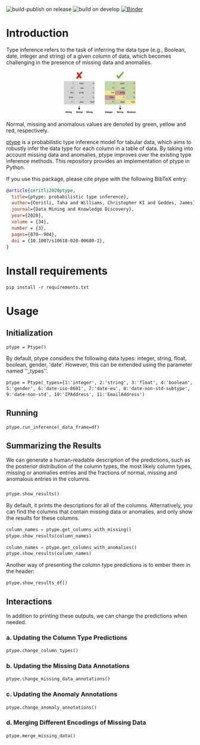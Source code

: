 ![build-publish on release](https://github.com/alan-turing-institute/ptype-dmkd/workflows/build-publish/badge.svg?branch=release)
![build on develop](https://github.com/alan-turing-institute/ptype-dmkd/workflows/build/badge.svg?branch=develop)
[![Binder](https://mybinder.org/badge_logo.svg)](https://mybinder.org/v2/gh/alan-turing-institute/ptype-dmkd/release?filepath=notebooks%2Fdemo.ipynb)

# Introduction
Type inference refers to the task of inferring the data type (e.g., Boolean, date, integer and string) of a given column of data, which becomes challenging in the presence of missing data and anomalies.

<p align="center">
  <img src="/notes/motivation.png" alt="drawing"  width="200"/>
</p>
<figcaption>Normal, missing  and anomalous values are denoted by green, yellow and red, respectively.</figcaption>

[ptype](https://link.springer.com/content/pdf/10.1007/s10618-020-00680-1.pdf) is a probabilistic type inference model for tabular data, which aims to robustly infer the data type for each column in a table of data. By taking into account missing data and anomalies, ptype improves over the existing type inference methods. This repository provides an implementation of ptype in Python.

If you use this package, please cite ptype with the following BibTeX entry:
```bib
@article{ceritli2020ptype,
  title={ptype: probabilistic type inference},
  author={Ceritli, Taha and Williams, Christopher KI and Geddes, James},
  journal={Data Mining and Knowledge Discovery},
  year={2020},
  volume = {34},
  number = {3},
  pages={870–-904}, 
  doi = {10.1007/s10618-020-00680-1},
}
```


# Install requirements
```
pip install -r requirements.txt
```

# Usage
## Initialization
```
ptype = Ptype()
```
By default, ptype considers the following data types: integer, string, float, boolean, gender, 'date'. However, this can be extended using the parameter named ''_types''.


```
ptype = Ptype(_types={1:'integer', 2:'string', 3:'float', 4:'boolean', 5:'gender', 6:'date-iso-8601', 7:'date-eu', 8:'date-non-std-subtype', 9:'date-non-std', 10:'IPAddress', 11:'EmailAddress')
```

## Running
```
ptype.run_inference(_data_frame=df)
```

## Summarizing the Results
We can generate a human-readable description of the predictions, such as the posterior distribution of the column types, the most likely column types, missing or anomalies entries and the fractions of normal, missing and anomalous entries in the columns.

###
```python
ptype.show_results()
```
By default, it prints the descriptions for all of the columns. Alternatively, you can find the columns that contain missing data or anomalies, and only show the results for these columns.
```python
column_names = ptype.get_columns_with_missing()
ptype.show_results(column_names)
```


```python
column_names = ptype.get_columns_with_anomalies()
ptype.show_results(column_names)
```

Another way of presenting the column type predictions is to ember them in the header:
```python
ptype.show_results_df()
```

## Interactions
In addition to printing these outputs, we can change the predictions when needed.

### a. Updating the Column Type Predictions
```python
ptype.change_column_types()
```

### b. Updating the Missing Data Annotations
```python
ptype.change_missing_data_annotations()
```

### c. Updating the Anomaly Annotations
```python
ptype.change_anomaly_annotations()
```

### d. Merging Different Encodings of Missing Data
```python
ptype.merge_missing_data()
```
